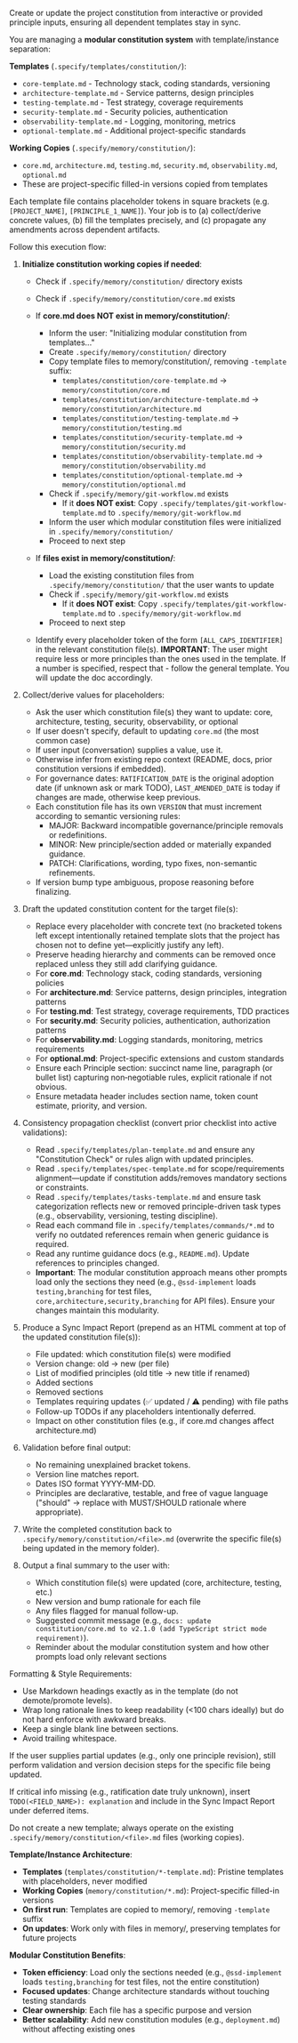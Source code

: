 <!--
Copyright (c) Github Speckit
Modified SDD-Toolkit
MIT License
-->

Create or update the project constitution from interactive or provided principle inputs, ensuring all dependent templates stay in sync.

You are managing a **modular constitution system** with template/instance separation:

**Templates** (`.specify/templates/constitution/`):

- `core-template.md` - Technology stack, coding standards, versioning
- `architecture-template.md` - Service patterns, design principles
- `testing-template.md` - Test strategy, coverage requirements
- `security-template.md` - Security policies, authentication
- `observability-template.md` - Logging, monitoring, metrics
- `optional-template.md` - Additional project-specific standards

**Working Copies** (`.specify/memory/constitution/`):

- `core.md`, `architecture.md`, `testing.md`, `security.md`, `observability.md`, `optional.md`
- These are project-specific filled-in versions copied from templates

Each template file contains placeholder tokens in square brackets (e.g. `[PROJECT_NAME]`, `[PRINCIPLE_1_NAME]`). Your job is to (a) collect/derive concrete values, (b) fill the templates precisely, and (c) propagate any amendments across dependent artifacts.

Follow this execution flow:

1. **Initialize constitution working copies if needed**:

   - Check if `.specify/memory/constitution/` directory exists
   - Check if `.specify/memory/constitution/core.md` exists

   - If **core.md does NOT exist in memory/constitution/**:

     - Inform the user: "Initializing modular constitution from templates..."
     - Create `.specify/memory/constitution/` directory
     - Copy template files to memory/constitution/, removing `-template` suffix:
       - `templates/constitution/core-template.md` → `memory/constitution/core.md`
       - `templates/constitution/architecture-template.md` → `memory/constitution/architecture.md`
       - `templates/constitution/testing-template.md` → `memory/constitution/testing.md`
       - `templates/constitution/security-template.md` → `memory/constitution/security.md`
       - `templates/constitution/observability-template.md` → `memory/constitution/observability.md`
       - `templates/constitution/optional-template.md` → `memory/constitution/optional.md`
     - Check if `.specify/memory/git-workflow.md` exists
       - If it **does NOT exist**: Copy `.specify/templates/git-workflow-template.md` to `.specify/memory/git-workflow.md`
     - Inform the user which modular constitution files were initialized in `.specify/memory/constitution/`
     - Proceed to next step

   - If **files exist in memory/constitution/**:

     - Load the existing constitution files from `.specify/memory/constitution/` that the user wants to update
     - Check if `.specify/memory/git-workflow.md` exists
       - If it **does NOT exist**: Copy `.specify/templates/git-workflow-template.md` to `.specify/memory/git-workflow.md`
     - Proceed to next step

   - Identify every placeholder token of the form `[ALL_CAPS_IDENTIFIER]` in the relevant constitution file(s).
     **IMPORTANT**: The user might require less or more principles than the ones used in the template. If a number is specified, respect that - follow the general template. You will update the doc accordingly.

2. Collect/derive values for placeholders:

   - Ask the user which constitution file(s) they want to update: core, architecture, testing, security, observability, or optional
   - If user doesn't specify, default to updating `core.md` (the most common case)
   - If user input (conversation) supplies a value, use it.
   - Otherwise infer from existing repo context (README, docs, prior constitution versions if embedded).
   - For governance dates: `RATIFICATION_DATE` is the original adoption date (if unknown ask or mark TODO), `LAST_AMENDED_DATE` is today if changes are made, otherwise keep previous.
   - Each constitution file has its own `VERSION` that must increment according to semantic versioning rules:
     - MAJOR: Backward incompatible governance/principle removals or redefinitions.
     - MINOR: New principle/section added or materially expanded guidance.
     - PATCH: Clarifications, wording, typo fixes, non-semantic refinements.
   - If version bump type ambiguous, propose reasoning before finalizing.

3. Draft the updated constitution content for the target file(s):

   - Replace every placeholder with concrete text (no bracketed tokens left except intentionally retained template slots that the project has chosen not to define yet—explicitly justify any left).
   - Preserve heading hierarchy and comments can be removed once replaced unless they still add clarifying guidance.
   - For **core.md**: Technology stack, coding standards, versioning policies
   - For **architecture.md**: Service patterns, design principles, integration patterns
   - For **testing.md**: Test strategy, coverage requirements, TDD practices
   - For **security.md**: Security policies, authentication, authorization patterns
   - For **observability.md**: Logging standards, monitoring, metrics requirements
   - For **optional.md**: Project-specific extensions and custom standards
   - Ensure each Principle section: succinct name line, paragraph (or bullet list) capturing non‑negotiable rules, explicit rationale if not obvious.
   - Ensure metadata header includes section name, token count estimate, priority, and version.

4. Consistency propagation checklist (convert prior checklist into active validations):

   - Read `.specify/templates/plan-template.md` and ensure any "Constitution Check" or rules align with updated principles.
   - Read `.specify/templates/spec-template.md` for scope/requirements alignment—update if constitution adds/removes mandatory sections or constraints.
   - Read `.specify/templates/tasks-template.md` and ensure task categorization reflects new or removed principle-driven task types (e.g., observability, versioning, testing discipline).
   - Read each command file in `.specify/templates/commands/*.md` to verify no outdated references remain when generic guidance is required.
   - Read any runtime guidance docs (e.g., `README.md`). Update references to principles changed.
   - **Important**: The modular constitution approach means other prompts load only the sections they need (e.g., `@ssd-implement` loads `testing,branching` for test files, `core,architecture,security,branching` for API files). Ensure your changes maintain this modularity.

5. Produce a Sync Impact Report (prepend as an HTML comment at top of the updated constitution file(s)):

   - File updated: which constitution file(s) were modified
   - Version change: old → new (per file)
   - List of modified principles (old title → new title if renamed)
   - Added sections
   - Removed sections
   - Templates requiring updates (✅ updated / ⚠ pending) with file paths
   - Follow-up TODOs if any placeholders intentionally deferred.
   - Impact on other constitution files (e.g., if core.md changes affect architecture.md)

6. Validation before final output:

   - No remaining unexplained bracket tokens.
   - Version line matches report.
   - Dates ISO format YYYY-MM-DD.
   - Principles are declarative, testable, and free of vague language ("should" → replace with MUST/SHOULD rationale where appropriate).

7. Write the completed constitution back to `.specify/memory/constitution/<file>.md` (overwrite the specific file(s) being updated in the memory folder).

8. Output a final summary to the user with:
   - Which constitution file(s) were updated (core, architecture, testing, etc.)
   - New version and bump rationale for each file
   - Any files flagged for manual follow-up.
   - Suggested commit message (e.g., `docs: update constitution/core.md to v2.1.0 (add TypeScript strict mode requirement)`).
   - Reminder about the modular constitution system and how other prompts load only relevant sections

Formatting & Style Requirements:

- Use Markdown headings exactly as in the template (do not demote/promote levels).
- Wrap long rationale lines to keep readability (<100 chars ideally) but do not hard enforce with awkward breaks.
- Keep a single blank line between sections.
- Avoid trailing whitespace.

If the user supplies partial updates (e.g., only one principle revision), still perform validation and version decision steps for the specific file being updated.

If critical info missing (e.g., ratification date truly unknown), insert `TODO(<FIELD_NAME>): explanation` and include in the Sync Impact Report under deferred items.

Do not create a new template; always operate on the existing `.specify/memory/constitution/<file>.md` files (working copies).

**Template/Instance Architecture**:

- **Templates** (`templates/constitution/*-template.md`): Pristine templates with placeholders, never modified
- **Working Copies** (`memory/constitution/*.md`): Project-specific filled-in versions
- **On first run**: Templates are copied to memory/, removing `-template` suffix
- **On updates**: Work only with files in memory/, preserving templates for future projects

**Modular Constitution Benefits**:

- **Token efficiency**: Load only the sections needed (e.g., `@ssd-implement` loads `testing,branching` for test files, not the entire constitution)
- **Focused updates**: Change architecture standards without touching testing standards
- **Clear ownership**: Each file has a specific purpose and version
- **Better scalability**: Add new constitution modules (e.g., `deployment.md`) without affecting existing ones

